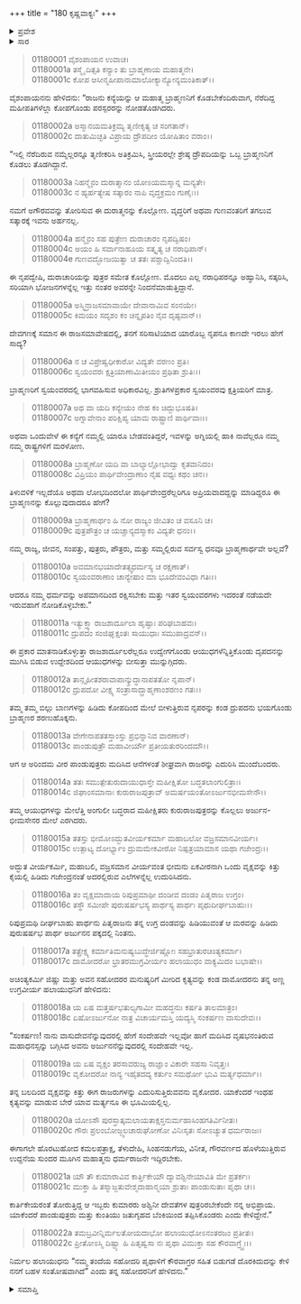 +++
title = "180 ಕೃಷ್ಣವಾಕ್ಯಃ"
+++

<details><summary>ಪ್ರವೇಶ</summary>


।।   ಓಂ ಓಂ ನಮೋ ನಾರಾಯಣಾಯ।।   ಶ್ರೀ ವೇದವ್ಯಾಸಾಯ ನಮಃ ।।

ಶ್ರೀ ಕೃಷ್ಣದ್ವೈಪಾಯನ ವೇದವ್ಯಾಸ ವಿರಚಿತ  

**ಶ್ರೀ ಮಹಾಭಾರತ**

**ಆದಿ ಪರ್ವ**

**ಸ್ವಯಂವರ ಪರ್ವ**

**ಅಧ್ಯಾಯ 180**

</details>


<details><summary>ಸಾರ</summary>

ದ್ರೌಪದಿಯನ್ನು ಬ್ರಾಹ್ಮಣನಿಗೆ ಕೊಡುವುದನ್ನು ನೆರೆದ ಕ್ಷತ್ರಿಯರು ಪ್ರತಿಭಟಿಸುವುದು (1-13). ಭೀಮಾರ್ಜುನರು ದ್ರುಪದನನ್ನು ಆಕ್ರಮಣ ಮಾಡಲು ಮುನ್ನುಗ್ಗುತ್ತಿರುವ ರಾಜರನ್ನು ಎದುರಿಸಿ ತಡೆದುದು (14-16). ಕೃಷ್ಣನು ಪಾಂಡವರನ್ನು ಗುರುತಿಸಿ, ಪುನಃ ಬಲರಾಮನಿಗೆ ಹೇಳುವುದು (17-22).

</details>


> 01180001 ವೈಶಂಪಾಯನ ಉವಾಚ।  
01180001a ತಸ್ಮೈ ದಿತ್ಸತಿ ಕನ್ಯಾಂ ತು ಬ್ರಾಹ್ಮಣಾಯ ಮಹಾತ್ಮನೇ।  
01180001c ಕೋಪ ಆಸೀನ್ಮಹೀಪಾನಾಮಾಲೋಕ್ಯಾನ್ಯೋನ್ಯಮಂತಿಕಾತ್।।

ವೈಶಂಪಾಯನನು ಹೇಳಿದನು: “ರಾಜನು ಕನ್ಯೆಯನ್ನು ಆ ಮಹಾತ್ಮ ಬ್ರಾಹ್ಮಣನಿಗೆ ಕೊಡಬೇಕೆಂದಿರುವಾಗ, ನೆರೆದಿದ್ದ ಮಹೀಪತಿಗಳೆಲ್ಲಾ ಕೋಪಗೊಂಡು ಪರಸ್ಪರರನ್ನು ನೋಡತೊಡಗಿದರು.

> 01180002a ಅಸ್ಮಾನಯಮತಿಕ್ರಮ್ಯ ತೃಣೀಕೃತ್ಯ ಚ ಸಂಗತಾನ್।  
01180002c ದಾತುಮಿಚ್ಛತಿ ವಿಪ್ರಾಯ ದ್ರೌಪದೀಂ ಯೋಷಿತಾಂ ವರಾಂ।।

“ಇಲ್ಲಿ ನೆರೆದಿರುವ ನಮ್ಮೆಲ್ಲರನ್ನೂ ತೃಣೀಕರಿಸಿ ಅತಿಕ್ರಮಿಸಿ, ಸ್ತ್ರೀಯರಲ್ಲೇ ಶ್ರೇಷ್ಠ ದ್ರೌಪದಿಯನ್ನು ಒಬ್ಬ ಬ್ರಾಹ್ಮಣನಿಗೆ ಕೊಡಲು ತೊಡಗಿದ್ದಾನೆ.

> 01180003a ನಿಹನ್ಮೈನಂ ದುರಾತ್ಮಾನಂ ಯೋಽಯಮಸ್ಮಾನ್ನ ಮನ್ಯತೇ।   
01180003c ನ ಹ್ಯರ್ಹತ್ಯೇಷ ಸತ್ಕಾರಂ ನಾಪಿ ವೃದ್ಧಕ್ರಮಂ ಗುಣೈಃ।।

ನಮಗೆ ಅಗೌರವವನ್ನು ತೋರಿಸುವ ಈ ದುರಾತ್ಮನನ್ನು ಕೊಲ್ಲೋಣ. ವೃದ್ಧರಿಗೆ ಅಥವಾ ಗುಣವಂತರಿಗೆ ತಗಲುವ ಸತ್ಕಾರಕ್ಕೆ ಇವನು ಅರ್ಹನಲ್ಲ.

> 01180004a ಹನ್ಮೈನಂ ಸಹ ಪುತ್ರೇಣ ದುರಾಚಾರಂ ನೃಪದ್ವಿಷಂ।  
01180004c ಅಯಂ ಹಿ ಸರ್ವಾನಾಹೂಯ ಸತ್ಕೃತ್ಯ ಚ ನರಾಧಿಪಾನ್।  
01180004e ಗುಣವದ್ಭೋಜಯಿತ್ವಾ ಚ ತತಃ ಪಶ್ಚಾದ್ವಿನಿಂದತಿ।।

ಈ ನೃಪದ್ವೇಷಿ, ದುರಾಚಾರಿಯನ್ನು ಪುತ್ರರ ಸಮೇತ ಕೊಲ್ಲೋಣ. ಮೊದಲು ಎಲ್ಲ ನರಾಧಿಪರನ್ನೂ ಅಹ್ವಾನಿಸಿ, ಸತ್ಕರಿಸಿ, ಸರಿಯಾಗಿ ಭೋಜನಗಳನ್ನೆಲ್ಲ ಇತ್ತು ನಂತರ ಅವರನ್ನೇ ನಿಂದನೆಮಾಡುತ್ತಿದ್ದಾನೆ.

> 01180005a ಅಸ್ಮಿನ್ರಾಜಸಮಾವಾಯೇ ದೇವಾನಾಮಿವ ಸಂನಯೇ।  
01180005c ಕಿಮಯಂ ಸದೃಶಂ ಕಂ ಚಿನ್ನೃಪತಿಂ ನೈವ ದೃಷ್ಟವಾನ್।।

ದೇವಗಣಕ್ಕೆ ಸಮಾನ ಈ ರಾಜಸಮಾವೇಷದಲ್ಲಿ, ತನಗೆ ಸರಿಸಾಟಿಯಾದ ಯಾರೊಬ್ಬ ನೃಪನೂ ಕಾಣದೇ ಇರಲು ಹೇಗೆ ಸಾದ್ಯ?

> 01180006a ನ ಚ ವಿಪ್ರೇಷ್ವಧೀಕಾರೋ ವಿದ್ಯತೇ ವರಣಂ ಪ್ರತಿ।  
01180006c ಸ್ವಯಂವರಃ ಕ್ಷತ್ರಿಯಾಣಾಮಿತೀಯಂ ಪ್ರಥಿತಾ ಶ್ರುತಿಃ।।

ಬ್ರಾಹ್ಮಣರಿಗೆ ಸ್ವಯಂವರದಲ್ಲಿ ಭಾಗವಹಿಸುವ ಅಧಿಕಾರವಿಲ್ಲ. ಶ್ರುತಿಗಳಪ್ರಕಾರ ಸ್ವಯಂವರವು ಕ್ಷತ್ರಿಯರಿಗೆ ಮಾತ್ರ.

> 01180007a ಅಥ ವಾ ಯದಿ ಕನ್ಯೇಯಂ ನೇಹ ಕಂ ಚಿದ್ಬುಭೂಷತಿ।  
01180007c ಅಗ್ನಾವೇನಾಂ ಪರಿಕ್ಷಿಪ್ಯ ಯಾಮ ರಾಷ್ಟ್ರಾಣಿ ಪಾರ್ಥಿವಾಃ।।

ಅಥವಾ ಒಂದುವೇಳೆ ಈ ಕನ್ಯೆಗೆ ನಮ್ಮಲ್ಲಿ ಯಾರೂ ಬೇಡವಂತಿದ್ದರೆ, ಇವಳನ್ನು ಅಗ್ನಿಯಲ್ಲಿ ಹಾಕಿ ನಾವೆಲ್ಲರೂ ನಮ್ಮ ನಮ್ಮ ರಾಷ್ಟ್ರಗಳಿಗೆ ಮರಳೋಣ.

> 01180008a ಬ್ರಾಹ್ಮಣೋ ಯದಿ ವಾ ಬಾಲ್ಯಾಲ್ಲೋಭಾದ್ವಾ ಕೃತವಾನಿದಂ।  
01180008c ವಿಪ್ರಿಯಂ ಪಾರ್ಥಿವೇಂದ್ರಾಣಾಂ ನೈಷ ವಧ್ಯಃ ಕಥಂ ಚನ।।

ತಿಳುವಳಿಕೆ ಇಲ್ಲದೆಯೊ ಅಥವಾ ಲೋಭದಿಂದಲೋ ಪಾರ್ಥಿವೇಂದ್ರರೆಲ್ಲರಿಗೂ ಅಪ್ರಿಯವಾದದ್ದನ್ನು ಮಾಡಿದ್ದರೂ ಈ ಬ್ರಾಹ್ಮಣನನ್ನು ಕೊಲ್ಲುವುದಾದರೂ ಹೇಗೆ?

> 01180009a ಬ್ರಾಹ್ಮಣಾರ್ಥಂ ಹಿ ನೋ ರಾಜ್ಯಂ ಜೀವಿತಂ ಚ ವಸೂನಿ ಚ।   
01180009c ಪುತ್ರಪೌತ್ರಂ ಚ ಯಚ್ಚಾನ್ಯದಸ್ಮಾಕಂ ವಿದ್ಯತೇ ಧನಂ।।

ನಮ್ಮ ರಾಜ್ಯ, ಜೀವನ, ಸಂಪತ್ತು, ಪುತ್ರರು, ಪೌತ್ರರು, ಮತ್ತು ಸಮ್ಮಲ್ಲಿರುವ ಸರ್ವಸ್ವ ಧನವೂ ಬ್ರಾಹ್ಮಣಾರ್ಥವೇ ಅಲ್ಲವೆ?

> 01180010a ಅವಮಾನಭಯಾದೇತತ್ಸ್ವಧರ್ಮಸ್ಯ ಚ ರಕ್ಷಣಾತ್।  
01180010c ಸ್ವಯಂವರಾಣಾಂ ಚಾನ್ಯೇಷಾಂ ಮಾ ಭೂದೇವಂವಿಧಾ ಗತಿಃ।।

ಆದರೂ ನಮ್ಮ ಧರ್ಮವನ್ನು ಅಪಮಾನದಿಂದ ರಕ್ಷಿಸಬೇಕು ಮತ್ತು ಇತರ ಸ್ವಯಂವರಗಳು ಇದರಂತೆ ನಡೆಯದೇ ಇರುವಹಾಗೆ ನೋಡಿಕೊಳ್ಳಬೇಕು.”

> 01180011a ಇತ್ಯುಕ್ತ್ವಾ ರಾಜಶಾರ್ದೂಲಾ ಹೃಷ್ಟಾಃ ಪರಿಘಬಾಹವಃ।  
01180011c ದ್ರುಪದಂ ಸಂಜಿಘೃಕ್ಷಂತಃ ಸಾಯುಧಾಃ ಸಮುಪಾದ್ರವನ್।।

ಈ ಪ್ರಕಾರ ಮಾತನಾಡಿಕೊಳ್ಳುತ್ತಾ ರಾಜಶಾರ್ದೂಲರೆಲ್ಲರೂ ಉದ್ವೇಗಗೊಂಡು ಆಯುಧಗಳೆನ್ನಿತ್ತಿಕೊಂಡು ದೃಪದನನ್ನು ಮುಗಿಸಿ ಬಿಡುವ ಉದ್ದೇಶದಿಂದ ಆಯುಧಗಳನ್ನು ಬೀಸುತ್ತಾ ಮುನ್ನುಗ್ಗಿದರು.

> 01180012a ತಾನ್ಗೃಹೀತಶರಾವಾಪಾನ್ಕ್ರುದ್ಧಾನಾಪತತೋ ನೃಪಾನ್।   
01180012c ದ್ರುಪದೋ ವೀಕ್ಷ್ಯ ಸಂತ್ರಾಸಾದ್ಬ್ರಾಹ್ಮಣಾಂಶರಣಂ ಗತಃ।।

ತಮ್ಮ ತಮ್ಮ ಬಿಲ್ಲು ಬಾಣಗಳನ್ನು ಹಿಡಿದು ಕೋಪದಿಂದ ಮೇಲೆ ಬೀಳುತ್ತಿರುವ ನೃಪರನ್ನು ಕಂಡ ದ್ರುಪದನು ಭಯಗೊಂಡು ಬ್ರಾಹ್ಮಣರ ಶರಣುಹೊಕ್ಕನು.

> 01180013a ವೇಗೇನಾಪತತಸ್ತಾಂಸ್ತು ಪ್ರಭಿನ್ನಾನಿವ ವಾರಣಾನ್।  
01180013c ಪಾಂಡುಪುತ್ರೌ ಮಹಾವೀರ್ಯೌ ಪ್ರತೀಯತುರರಿಂದಮೌ।।

ಆಗ ಆ ಅರಿಂದಮ ವೀರ ಪಾಂಡುಪುತ್ರರು ಮದಿಸಿದ ಆನೆಗಳಂತೆ ಶೀಘ್ರವಾಗಿ ರಾಜರನ್ನು ಎದುರಿಸಿ ಮುಂದೆಬಂದರು.

> 01180014a ತತಃ ಸಮುತ್ಪೇತುರುದಾಯುಧಾಸ್ತೇ ಮಹೀಕ್ಷಿತೋ ಬದ್ಧತಲಾಂಗುಲಿತ್ರಾಃ।  
01180014c ಜಿಘಾಂಸಮಾನಾಃ ಕುರುರಾಜಪುತ್ರಾವ್ ಅಮರ್ಷಯಂತೋಽರ್ಜುನಭೀಮಸೇನೌ।।  

ತಮ್ಮ ಆಯುಧಗಳನ್ನು ಮೇಲೆತ್ತಿ ಅಂಗುಲೀ ಬದ್ಧರಾದ ಮಹೀಕ್ಷಿತರು ಕುರುರಾಜಪುತ್ರರನ್ನು ಕೊಲ್ಲಲು ಅರ್ಜುನ-ಭೀಮಸೇನರ ಮೇಲೆ ಎರಗಿದರು.

> 01180015a ತತಸ್ತು ಭೀಮೋಽದ್ಭುತವೀರ್ಯಕರ್ಮಾ ಮಹಾಬಲೋ ವಜ್ರಸಮಾನವೀರ್ಯಃ।  
01180015c ಉತ್ಪಾಟ್ಯ ದೋರ್ಭ್ಯಾಂ ದ್ರುಮಮೇಕವೀರೋ ನಿಷ್ಪತ್ರಯಾಮಾಸ ಯಥಾ ಗಜೇಂದ್ರಃ।।  

ಅದ್ಭುತ ವೀರ್ಯಕರ್ಮಿ, ಮಹಾಬಲಿ, ವಜ್ರಸಮಾನ ವೀರ್ಯವಂತ ಭೀಮನು ಏಕವೀರನಾಗಿ ಒಂದು ವೃಕ್ಷವನ್ನು ಕಿತ್ತು ಕೈಯಲ್ಲಿ ಹಿಡಿದು ಗಜೇಂದ್ರನಂತೆ ಅದರಲ್ಲಿರುವ ಎಲೆಗಳನ್ನೆಲ್ಲ ಉದುರಿಸಿದನು.

> 01180016a ತಂ ವೃಕ್ಷಮಾದಾಯ ರಿಪುಪ್ರಮಾಥೀ ದಂಡೀವ ದಂಡಂ ಪಿತೃರಾಜ ಉಗ್ರಂ।  
01180016c ತಸ್ಥೌ ಸಮೀಪೇ ಪುರುಷರ್ಷಭಸ್ಯ ಪಾರ್ಥಸ್ಯ ಪಾರ್ಥಃ ಪೃಥುದೀರ್ಘಬಾಹುಃ।।  

ರಿಪುಪ್ರಮಥಿ ದೀರ್ಘಬಾಹು ಪಾರ್ಥನು ಪಿತೃರಾಜನು ತನ್ನ ಉಗ್ರ ದಂಡವನ್ನು ಹಿಡಿಯುವಂತೆ ಆ ಮರವನ್ನು ಹಿಡಿದು ಪುರುಷರ್ಷಭ ಪಾರ್ಥ ಅರ್ಜುನನ ಪಕ್ಕದಲ್ಲಿ ನಿಂತನು.

> 01180017a ತತ್ಪ್ರೇಕ್ಷ್ಯ ಕರ್ಮಾತಿಮನುಷ್ಯಬುದ್ಧೇರ್ಜಿಷ್ಣೋಃ ಸಹಭ್ರಾತುರಚಿಂತ್ಯಕರ್ಮಾ।   
01180017c ದಾಮೋದರೋ ಭ್ರಾತರಮುಗ್ರವೀರ್ಯಂ ಹಲಾಯುಧಂ ವಾಕ್ಯಮಿದಂ ಬಭಾಷೇ।।  

ಅಚಿಂತ್ಯಕರ್ಮಿ ಜಿಷ್ಣು ಮತ್ತು ಅವನ ಸಹೋದರರ ಮನುಷ್ಯರಿಗೆ ಮೀರಿದ ಕೃತ್ಯವನ್ನು ಕಂಡ ದಾಮೋದರನು ತನ್ನ ಅಣ್ಣ ಉಗ್ರವೀರ್ಯ ಹಲಾಯುಧನಿಗೆ ಹೇಳಿದನು:

> 01180018a ಯ ಏಷ ಮತ್ತರ್ಷಭತುಲ್ಯಗಾಮೀ ಮಹದ್ಧನುಃ ಕರ್ಷತಿ ತಾಲಮಾತ್ರಂ।  
01180018c ಏಷೋಽರ್ಜುನೋ ನಾತ್ರ ವಿಚಾರ್ಯಮಸ್ತಿ ಯದ್ಯಸ್ಮಿ ಸಂಕರ್ಷಣ ವಾಸುದೇವಃ।।  

“ಸಂಕರ್ಷಣ! ನಾನು ವಾಸುದೇವನೆನ್ನುವುದರಲ್ಲಿ ಹೇಗೆ ಸಂದೇಹವೇ ಇಲ್ಲವೋ ಹಾಗೆ ಮದಿಸಿದ ವೃಷಭನಂತಿರುವ ಮಹಾಧನಸ್ಸನ್ನು ಬಗ್ಗಿಸಿದ ಅವನು ಅರ್ಜುನನೆನ್ನುವುದರಲ್ಲಿ ಸಂದೇಹವೇ ಇಲ್ಲ.

> 01180019a ಯ ಏಷ ವೃಕ್ಷಂ ತರಸಾವರುಜ್ಯ ರಾಜ್ಞಾಂ ವಿಕಾರೇ ಸಹಸಾ ನಿವೃತ್ತಃ।  
01180019c ವೃಕೋದರೋ ನಾನ್ಯ ಇಹೈತದದ್ಯ ಕರ್ತುಂ ಸಮರ್ಥೋ ಭುವಿ ಮರ್ತ್ಯಧರ್ಮಾ।।  

ತನ್ನ ಬಲದಿಂದ ವೃಕ್ಷವನ್ನು ಕಿತ್ತು ಈಗ ರಾಜರುಗಳನ್ನು ಎದುರಿಸುತ್ತಿರುವವನು ವೃಕೋದರ. ಯಾಕೆಂದರೆ ಇಂಥಹ ಕೃತ್ಯವನ್ನು ಮಾಡುವ ಬೇರೆ ಯಾವ ಮರ್ತ್ಯನೂ ಈ ಭೂಮಿಯಲ್ಲಿಲ್ಲ.

> 01180020a ಯೋಽಸೌ ಪುರಸ್ತಾತ್ಕಮಲಾಯತಾಕ್ಷಸ್ತನುರ್ಮಹಾಸಿಂಹಗತಿರ್ವಿನೀತಃ।  
01180020c ಗೌರಃ ಪ್ರಲಂಬೋಜ್ಜ್ವಲಚಾರುಘೋಣೋ ವಿನಿಃಸೃತಃ ಸೋಽಚ್ಯುತ ಧರ್ಮರಾಜಃ।  

ಈಗಾಗಲೇ ಹೊರಟುಹೋದ ಕಮಲಪತ್ರಾಕ್ಷ, ತೆಳುದೇಹಿ, ಸಿಂಹನಡುಗೆಯ, ವಿನೀತ, ಗೌರವರ್ಣದ ಹೊಳೆಯುತ್ತಿರುವ ಉದ್ದನೆಯ ಸುಂದರ ಮೂಗಿನ ಮಹಾತ್ಮನು ಧರ್ಮರಾಜನೇ ಇದ್ದಿರಬೇಕು.

> 01180021a ಯೌ ತೌ ಕುಮಾರಾವಿವ ಕಾರ್ತ್ತಿಕೇಯೌ ದ್ವಾವಶ್ವಿನೇಯಾವಿತಿ ಮೇ ಪ್ರತರ್ಕಃ।  
01180021c ಮುಕ್ತಾ ಹಿ ತಸ್ಮಾಜ್ಜತುವೇಶ್ಮದಾಹಾನ್ಮಯಾ ಶ್ರುತಾಃ ಪಾಂಡುಸುತಾಃ ಪೃಥಾ ಚ।।  

ಕಾರ್ತಿಕೇಯರಂತೆ ತೋರುತ್ತಿದ್ದ ಆ ಇಬ್ಬರು ಕುಮಾರರು ಅಶ್ವಿನೀ ದೇವತೆಗಳ ಪುತ್ರರಿರಬೇಕೆಂದೇ ನನ್ನ ಅಭಿಪ್ರಾಯ. ಯಾಕೆಂದರೆ ಪಾಂಡುಪುತ್ರರು ಮತ್ತು ಕುಂತಿಯು ಜತುಗೃಹದ ಬೆಂಕಿಯಿಂದ ತಪ್ಪಿಸಿಕೊಂಡರು ಎಂದು ಕೇಳಿದ್ದೇನೆ.”

> 01180022a ತಮಬ್ರವೀನ್ನಿರ್ಮಲತೋಯದಾಭೋ ಹಲಾಯುಧೋಽನಂತರಜಂ ಪ್ರತೀತಃ।   
01180022c ಪ್ರೀತೋಽಸ್ಮಿ ದಿಷ್ಟ್ಯಾ ಹಿ ಪಿತೃಷ್ವಸಾ ನಃ ಪೃಥಾ ವಿಮುಕ್ತಾ ಸಹ ಕೌರವಾಗ್ರ್ಯೈಃ।।  

ನಿರ್ಮಲ ಹಲಾಯುಧನು “ನಮ್ಮ ತಂದೆಯ ಸಹೋದರಿ ಪೃಥಾಳಿಗೆ ಕೌರವಾಗ್ರರ ಸಹಿತ ಬಿಡುಗಡೆ ದೊರಕಿದುದನ್ನು ಕೇಳಿ ನನಗೆ ಬಹಳ ಸಂತೋಷವಾಗಿದೆ” ಎಂದು ತನ್ನ ಸಹೋದರನಿಗೆ ಹೇಳಿದನು.”

<details><summary>ಸಮಾಪ್ತಿ</summary>


ಇತಿ ಶ್ರೀ ಮಹಾಭಾರತೇ ಆದಿಪರ್ವಣಿ ಸ್ವಯಂವರಪರ್ವಣಿ ಕೃಷ್ಣವಾಕ್ಯೇ ಅಶೀತ್ಯಧಿಕಶತತಮೋಽಧ್ಯಾಯ:।।  
ಇದು ಶ್ರೀ ಮಹಾಭಾರತದಲ್ಲಿ ಆದಿಪರ್ವದಲ್ಲಿ ಸ್ವಯಂವರಪರ್ವದಲ್ಲಿ ಕೃಷ್ಣವಾಕ್ಯದಲ್ಲಿ ನೂರಾಎಂಭತ್ತನೆಯ ಅಧ್ಯಾಯವು.


</details>

